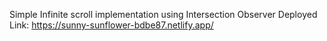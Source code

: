 Simple Infinite scroll implementation using Intersection Observer
Deployed Link: https://sunny-sunflower-bdbe87.netlify.app/
